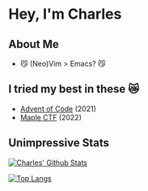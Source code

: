 # Hey, I'm Charles 

## About Me
- 😼 (Neo)Vim > Emacs? 😼 

## I tried my best in these 😿
- [Advent of Code](https://adventofcode.com/) (2021)
- [Maple CTF](https://ctf.maplebacon.org/) (2022)

## Unimpressive Stats

[![Charles' Github Stats](https://github-readme-stats.vercel.app/api?username=chsyan&show_icons=true&hide=contribs&theme=tokyonight)](https://github.com/chsyan)

[![Top Langs](https://github-readme-stats.vercel.app/api/top-langs/?username=chsyan&layout=compact&langs_count=10&hide=Processing&theme=tokyonight)](https://github.com/chsyan)
